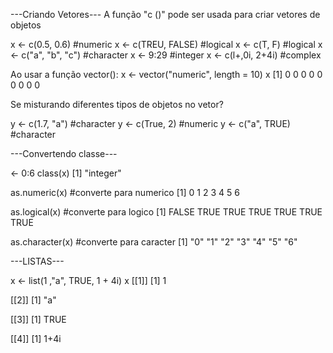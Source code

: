 ---Criando Vetores---
A função "c ()" pode ser usada para criar vetores de objetos

x <- c(0.5, 0.6) #numeric
x <- c(TREU, FALSE) #logical
x <- c(T, F) #logical
x <- c("a", "b", "c") #character
x <- 9:29 #integer
x <- c(l+,0i, 2+4i) #complex

Ao usar a função vector():
x <- vector("numeric", length = 10)
x [1] 0 0 0 0 0 0 0 0 0


Se misturando diferentes tipos de objetos no vetor?
  
y <- c(1.7, "a") #character
y <- c(True, 2) #numeric 
y <- c("a", TRUE) #character 

---Convertendo classe---
  
<- 0:6
class(x)
[1] "integer"

as.numeric(x) #converte para numerico
[1] 0 1 2 3 4 5 6

as.logical(x) #converte para logico
[1] FALSE TRUE TRUE TRUE TRUE TRUE TRUE

as.character(x) #converte para caracter
[1] "0" "1" "2" "3" "4" "5" "6"

---LISTAS---

x <- list(1 ,"a", TRUE, 1 + 4i)
x
[[1]]
[1] 1

[[2]]
[1] "a"

[[3]]
[1] TRUE

[[4]]
[1] 1+4i

